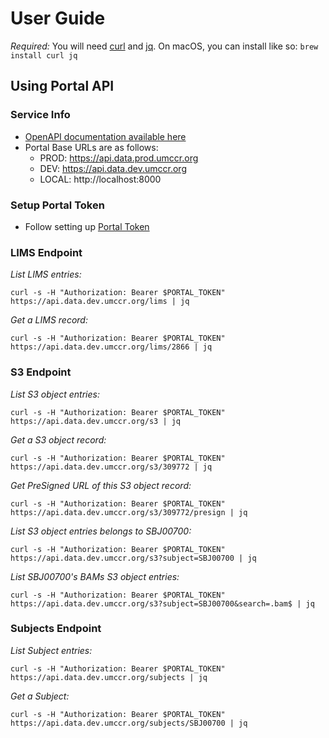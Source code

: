 # User Guide

_Required:_ You will need [curl](https://curl.se/) and [jq](https://stedolan.github.io/jq/). On macOS, you can install like so: `brew install curl jq`

## Using Portal API

### Service Info

- [OpenAPI documentation available here](https://petstore.swagger.io/?url=https://raw.githubusercontent.com/umccr/data-portal-apis/dev/swagger/swagger.json)
- Portal Base URLs are as follows:
    - PROD: https://api.data.prod.umccr.org
    - DEV: https://api.data.dev.umccr.org
    - LOCAL: http://localhost:8000

### Setup Portal Token

- Follow setting up [Portal Token](PORTAL_TOKEN.md)

### LIMS Endpoint

_List LIMS entries:_
```
curl -s -H "Authorization: Bearer $PORTAL_TOKEN" https://api.data.dev.umccr.org/lims | jq
```

_Get a LIMS record:_
```
curl -s -H "Authorization: Bearer $PORTAL_TOKEN" https://api.data.dev.umccr.org/lims/2866 | jq
```

### S3 Endpoint

_List S3 object entries:_
```
curl -s -H "Authorization: Bearer $PORTAL_TOKEN" https://api.data.dev.umccr.org/s3 | jq
```

_Get a S3 object record:_
```
curl -s -H "Authorization: Bearer $PORTAL_TOKEN" https://api.data.dev.umccr.org/s3/309772 | jq
```

_Get PreSigned URL of this S3 object record:_
```
curl -s -H "Authorization: Bearer $PORTAL_TOKEN" https://api.data.dev.umccr.org/s3/309772/presign | jq
```

_List S3 object entries belongs to SBJ00700:_
```
curl -s -H "Authorization: Bearer $PORTAL_TOKEN" https://api.data.dev.umccr.org/s3?subject=SBJ00700 | jq
```

_List SBJ00700's BAMs S3 object entries:_
```
curl -s -H "Authorization: Bearer $PORTAL_TOKEN" https://api.data.dev.umccr.org/s3?subject=SBJ00700&search=.bam$ | jq
```

### Subjects Endpoint

_List Subject entries:_
```
curl -s -H "Authorization: Bearer $PORTAL_TOKEN" https://api.data.dev.umccr.org/subjects | jq
```

_Get a Subject:_
```
curl -s -H "Authorization: Bearer $PORTAL_TOKEN" https://api.data.dev.umccr.org/subjects/SBJ00700 | jq
```
